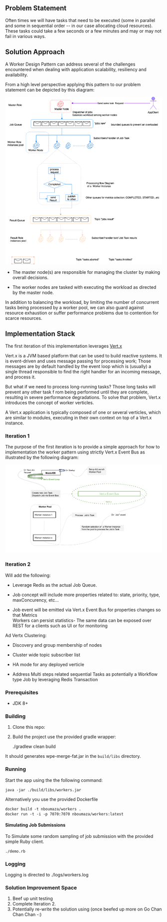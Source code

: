 ## Problem Statement

Often times we will have tasks that need to be executed (some in parallel and some in 
sequential order -- in our case allocating cloud resources). 
These tasks could take a few seconds or a few minutes and may or may not fail in various ways.


## Solution Approach

A Worker Design Pattern can address several of the challenges encountered when dealing with 
application scalability, resiliency and availability. 
 
From a high level perspective applying this pattern to our problem statement 
can be depicted by this diagram:

![alt text](doc/img/HighLevelSol.png)
 
* The master node(s) are responsible for managing the cluster by making overall decisions. 

* The worker nodes are tasked with executing the workload as directed by the master node.

In addition to balancing the workload, by limiting the number of concurrent tasks being processed
by a worker pool, we can also guard against resource exhaustion or suffer performance
problems due to contention for scarce resources.


## Implementation Stack 

The first iteration of this implementation leverages [Vert.x](http://vertx.io)

Vert.x is a JVM based platform that can be used to build reactive systems. 
It is event-driven and uses message passing for processing work; 
Those messages are by default handled by the event loop which is (usually) a single thread responsible 
to find the right handler for an incoming message, and process it. 


But what if we need to process long-running tasks? Those long tasks will prevent any other task f
rom being performed until they are complete, resulting in severe performance degradations. 
To solve that problem, Vert.x introduces the concept of worker verticles.

A Vert.x application is typically composed of one or several verticles, 
which are similar to modules, executing in their own context on top of 
a Vert.x instance. 



### Iteration 1

The purpose of the first iteration is to provide a simple 
approach for  how to implementation the worker pattern using strictly Vert.x Event Bus
as illustrated by the following diagram:

![alt text](doc/img/SolIteration1.png)



### Iteration 2

Will add the following:

* Leverage Redis as the actual Job Queue.

* Job concept will include more properties related to: state, priority, type, maxConcurency, etc...

* Job event will be emitted via Vert.x Event Bus for properties changes so that Metrics  
Workers can persist statistics- The same data can be exposed over REST for a clients such 
as UI or for monitoring 

Ad Vertx Clustering:

* Discovery and group membership of nodes 
	
* Cluster wide topic subscriber list

* HA mode for any deployed verticle

* Address Multi steps related sequential Tasks as potentially a Workflow type Job
  by leveraging Redis Transaction

          


###  Prerequisites

* JDK 8+

### Building

1. Clone this repo: 

2. Build the project use the provided gradle wrapper:

    ./gradlew clean build


It should generates wpe-merge-fat.jar in the `build/libs` directory.

### Running 

Start the app using the the following command:

    java -jar ./build/libs/workers.jar 
    
Alternatively you use the provided Dockerfile
    
    docker build -t nboumaza/workers .
    docker run -t -i -p 7070:7070 nboumaza/workers:latest

#### Simulating Job Submissions

To Simulate some random sampling of job submission with the provided simple Ruby client.

    ./demo.rb

### Logging

Logging is directed to ./logs/workers.log  


### Solution Improvement Space

1. Beef up unit testing 
2. Complete Iteration 2.
3. Potentially re-write the solution using (once beefed up more on Go 
   Chan Chan Chan -:)
   


